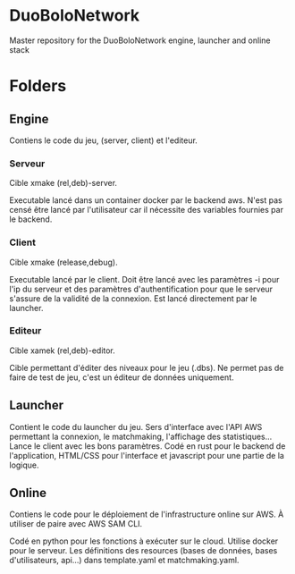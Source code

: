 # DuoBoloNetwork
 Master repository for the DuoBoloNetwork engine, launcher and online stack

# Folders

## Engine

Contiens le code du jeu, (server, client) et l'editeur.

### Serveur

Cible xmake (rel,deb)-server.

Executable lancé dans un container docker par le backend aws. N'est pas censé être lancé par l'utilisateur car il nécessite des variables fournies par le backend.

### Client

Cible xmake (release,debug).

Executable lancé par le client. Doit être lancé avec les paramètres -i pour l'ip du serveur et des paramètres d'authentification pour que le serveur s'assure de la validité de la connexion. Est lancé directement par le launcher.

### Editeur

Cible xamek (rel,deb)-editor.

Cible permettant d'éditer des niveaux pour le jeu (.dbs). Ne permet pas de faire de test de jeu, c'est un éditeur de données uniquement.

## Launcher

Contient le code du launcher du jeu. Sers d'interface avec l'API AWS permettant la connexion, le matchmaking, l'affichage des statistiques... Lance le client avec les bons paramètres. Codé en rust pour le backend de l'application, HTML/CSS pour l'interface et javascript pour une partie de la logique.

## Online

Contiens le code pour le déploiement de l'infrastructure online sur AWS. À utiliser de paire avec AWS SAM CLI.

Codé en python pour les fonctions à exécuter sur le cloud. Utilise docker pour le serveur. Les définitions des resources (bases de données, bases d'utilisateurs, api...) dans template.yaml et matchmaking.yaml.